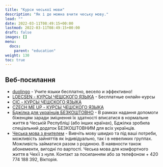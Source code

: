 ```yaml
---
title: "Курси чеської мови"
description: "Як і де можна вчити чеську мову."
lead: ""
date: 2022-03-11T08:49:15+00:00
lastmod: 2022-03-11T08:49:15+00:00
draft: false
images: []
menu:
  docs:
    parent: "education"
weight: 130
toc: true
---
```

## Веб-посилання

* [duolingo](https://ru.duolingo.com/) - Учите языки бесплатно, весело и эффективно!
* [LOECSEN - КУРСЫ ЧЕШСКОГО ЯЗЫКА](https://www.loecsen.com/ru/k%D1%83%D1%80%D1%81%D1%8B-%D1%87%D0%B5%D1%88%D1%81%D0%BA%D0%B8%D0%B9) - Бесплатные онлайн-курсы
* [CIC - КУРСЫ ЧЕШСКОГО ЯЗЫКА](https://www.cicops.cz/ru/kurzy)
* [CZECH ME UP - КУРСЫ ЧЕШСКОГО ЯЗЫКА](https://czechmeup.cz/pomozhem-vmeste)
* [Бджілка для українців БЕЗКОШТОВНО](https://www.vcelka.cz/vcelka-pro-ukrajinu) - В рамках надання допомоги біженцям заради зміцнення їх здатності вписатися в нормальне життя в Чеській Республіці (або інших країнах), Бджілка зробила спеціальний  додаток БЕЗКОШТОВНИМ для всіх українців.
* [Чеська мова з вчителем](https://www.facebook.com/czviktorie) - Вивчіть мову швидко та під ваші потреби, можливість
зайняттів як індивідуально, так і в невеликих группах. Можливість займатися разом з родиною. В наявности також абонементи, вигодні по вартості. Чеська мова для комфортного життя в Чехії з нуля.
Контакт за посиланням або за телефоном + 420 774 188 392, Вікторія.
